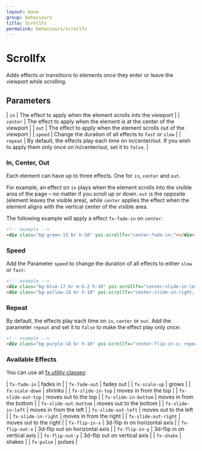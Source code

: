 ```yaml
---
layout: base
group: behaviours
title: ScrollFx
permalink: behaviours/scrollfx
---
```


# Scrollfx

<p class="intro">Adds effects or transitions to elements once they enter or leave the viewport while scrolling.</p>

## Parameters

| `in`     | The effect to apply when the element scrolls into the viewport                                                                    |
| `center` | The effect to apply when the element is at the center of the viewport                                                             |
| `out`    | The effect to apply when the element scrolls out of the viewport                                                                  |
| `speed`  | Change the duration of all effects to `fast` or `slow`                                                                            |
| `repeat` | By default, the effects play each time on in/center/out. If you wish to apply them only once on in/center/out, set it to `false`. |

### In, Center, Out

Each element can have up to three effects. One for `in`, `center` and `out`.

For example, an effect on `in` plays when the element scrolls into the visible area of the page – no matter if you scroll up or down. `out` is the opposite (element leaves the visible area), while `center` applies the effect when the element aligns with the vertical center of the visible area. 

The following example will apply a effect `fx-fade-in` on `center`:

```html
<!-- example -->
<div class="bg-green-15 br h-10" yoi-scrollfx="center:fade-in;"></div>
```

### Speed

Add the Parameter `speed` to change the duration of all effects to either `slow` or `fast`:

```html
<!-- example -->
<div class="bg-blue-17 br m-b-2 h-10" yoi-scrollfx="center:slide-in-left; speed:slow;"></div>
<div class="bg-yellow-18 br h-10" yoi-scrollfx="center:slide-in-right; speed:fast;"></div>
```

### Repeat

By default, the effects play each time on `in`, `center` or `out`. Add the parameter `repeat` and set it to `false` to make the effect play only once:

```html
<!-- example -->
<div class="bg-purple-18 br h-10" yoi-scrollfx="center:flip-in-x; repeat:false;"></div>
```

### Available Effects

You can use all [fx utility classes](utilities/fx.html):

| `fx-fade-in`          | fades in                       |
| `fx-fade-out`         | fades out                      |
| `fx-scale-up`         | grows                          |
| `fx-scale-down`       | shrinks                        |
| `fx-slide-in-top`     | moves in from the top          |
| `fx-slide-out-top`    | moves out to the top           |
| `fx-slide-in-bottom`  | moves in from the bottom       |
| `fx-slide-out-bottom` | moves out to the bottom        |
| `fx-slide-in-left`    | moves in from the left         |
| `fx-slide-out-left`   | moves out to the left          |
| `fx-slide-in-right`   | moves in from the right        |
| `fx-slide-out-right`  | moves out to the right         |
| `fx-flip-in-x`        | 3d-flip in on horizontal axis  |
| `fx-flip-out-x`       | 3d-flip out on horizontal axis |
| `fx-flip-in-y`        | 3d-flip in on vertical axis    |
| `fx-flip-out-y`       | 3d-flip out on vertical axis   |
| `fx-shake`            | shakes                         |
| `fx-pulse`            | pulses                         |